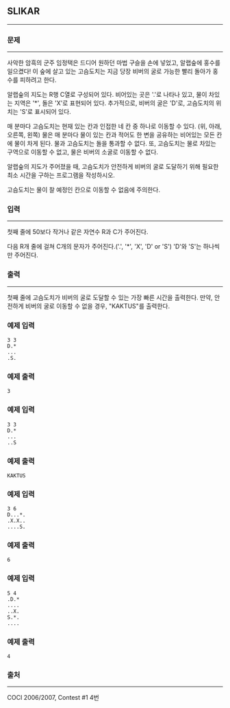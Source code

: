 ## SLIKAR
***
### 문제
***
사악한 암흑의 군주 임정택은 드디어 원하던 마법 구슬을 손에 넣었고, 알랩숲에 홍수를 일으켰다! 이 숲에 살고 있는 고슴도치는 지금 당장 비버의 굴로 가능한 빨리 돌아가 홍수를 피하려고 한다.

알랩숲의 지도는 R행 C열로 구성되어 있다. 비어있는 곳은 '.'로 나타나 있고, 물이 차있는 지역은 '*', 돌은 'X'로 표현되어 있다. 추가적으로, 비버의 굴은 'D'로, 고슴도치의 위치는 'S'로 표시되어 있다.

매 분마다 고슴도치는 현재 있는 칸과 인접한 네 칸 중 하나로 이동할 수 있다. (위, 아래, 오른쪽, 왼쪽) 물은 매 분마다 물이 있는 칸과 적어도 한 변을 공유하는 비어있는 모든 칸에 물이 차게 된다. 물과 고슴도치는 돌을 통과할 수 없다. 또, 고슴도치는 물로 차있는 구역으로 이동할 수 없고, 물은 비버의 소굴로 이동할 수 없다.

알랩숲의 지도가 주어졌을 때, 고슴도치가 안전하게 비버의 굴로 도달하기 위해 필요한 최소 시간을 구하는 프로그램을 작성하시오.

고슴도치는 물이 찰 예정인 칸으로 이동할 수 없음에 주의한다.
 

### 입력
***
첫째 줄에 50보다 작거나 같은 자연수 R과 C가 주어진다.

다음 R개 줄에 걸쳐 C개의 문자가 주어진다.('.', '*', 'X', 'D' or 'S') 'D'와 'S'는 하나씩만 주어진다.

 

### 출력
***
첫째 줄에 고슴도치가 비버의 굴로 도달할 수 있는 가장 빠른 시간을 출력한다. 만약, 안전하게 비버의 굴로 이동할 수 없을 경우, "KAKTUS"를 출력한다.


### 예제 입력
```
3 3
D.*
...
.S.
```
### 예제 출력
```
3
```

### 예제 입력
```
3 3
D.*
...
..S
```
### 예제 출력
```
KAKTUS
```

### 예제 입력
```
3 6
D...*.
.X.X..
....S.
```
### 예제 출력
```
6
```

### 예제 입력
```
5 4
.D.*
....
..X.
S.*.
....
```
### 예제 출력
```
4
```

### 출처
***
COCI 2006/2007, Contest #1 4번  